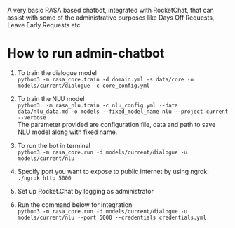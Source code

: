 A very basic RASA based chatbot, integrated with RocketChat, that can assist with some of the administrative purposes like Days Off Requests, Leave Early Requests etc.

# How to run admin-chatbot  
1. To train the dialogue model  
  `python3 -m rasa_core.train -d domain.yml -s data/core -o models/current/dialogue -c core_config.yml`

2. To train the NLU model  
`python3  -m rasa_nlu.train -c nlu_config.yml --data data/nlu_data.md -o models --fixed_model_name nlu --project current --verbose`  
The parameter provided are configuration file, data and path to save NLU model along with fixed name.

3. To run the bot in terminal  
`python3 -m rasa_core.run -d models/current/dialogue -u models/current/nlu`

4. Specify port you want to expose to public internet by using ngrok:  
`./ngrok http 5000`

5. Set up Rocket.Chat by logging as administrator 

6. Run the command below for integration  
`python3 -m rasa_core.run -d models/current/dialogue -u models/current/nlu --port 5000 --credentials credentials.yml`
